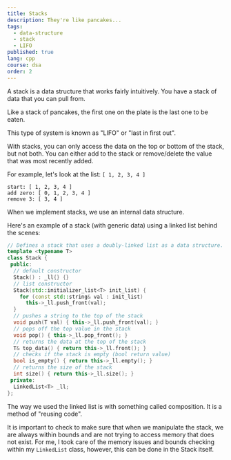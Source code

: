 ```yaml
---
title: Stacks
description: They're like pancakes...
tags:
  - data-structure
  - stack
  - LIFO
published: true
lang: cpp
course: dsa
order: 2
---
```


A stack is a data structure that works fairly intuitively. You have a stack of data that you can pull from.

Like a stack of pancakes, the first one on the plate is the last one to be eaten.

This type of system is known as "LIFO" or "last in first out".

With stacks, you can only access the data on the top or bottom of the stack, but not both. You can either add to the stack or remove/delete the value that was most recently added.

For example, let's look at the list: `[ 1, 2, 3, 4 ]`

```
start: [ 1, 2, 3, 4 ]
add zero: [ 0, 1, 2, 3, 4 ]
remove 3: [ 3, 4 ]
```

When we implement stacks, we use an internal data structure.

Here's an example of a stack (with generic data) using a linked list behind the scenes:

```cpp
// Defines a stack that uses a doubly-linked list as a data structure.
template <typename T>
class Stack {
 public:
  // default constructor
  Stack() : _ll{} {}
  // list constructor
  Stack(std::initializer_list<T> init_list) {
    for (const std::string& val : init_list)
      this->_ll.push_front(val);
  }
  // pushes a string to the top of the stack
  void push(T val) { this->_ll.push_front(val); }
  // pops off the top value in the stack
  void pop() { this->_ll.pop_front(); }
  // returns the data at the top of the stack
  T& top_data() { return this->_ll.front(); }
  // checks if the stack is empty (bool return value)
  bool is_empty() { return this->_ll.empty(); }
  // returns the size of the stack
  int size() { return this->_ll.size(); }
 private:
  LinkedList<T> _ll;
};
```

The way we used the linked list is with something called composition. It is a method of "reusing code".

It is important to check to make sure that when we manipulate the stack, we are always within bounds and are not trying to access memory that does not exist. For me, I took care of the memory issues and bounds checking within my `LinkedList` class, however, this can be done in the Stack itself.